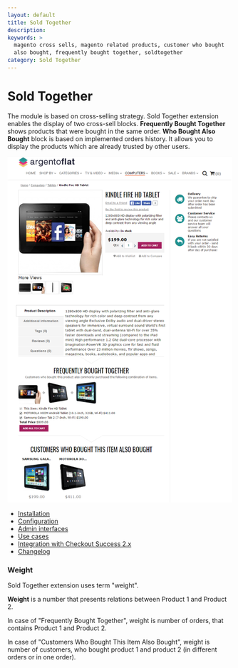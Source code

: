 ```yaml
---
layout: default
title: Sold Together
description:
keywords: >
  magento cross sells, magento related products, customer who bought
  also bought, frequently bought together, soldtogether
category: Sold Together
---
```


# Sold Together

The module is based on cross-selling strategy. Sold Together extension enables the display of two cross-sell blocks. **Frequently Bought Together** shows products that were bought in the same order. **Who Bought Also Bought** block is based on implemented orders history. It allows you to display the products which are already trusted by other users. 

![General settings](/images/m1/extensions/soldtogether/frontend.png)

 -  [Installation](installation/)
 -  [Configuration](configuration/)
 -  [Admin interfaces](admin-interfaces/)
 -  [Use cases](use-cases/)
 -  [Integration with Checkout Success 2.x](integration/)
 -  [Changelog](changelog/)

### Weight

Sold Together extension uses term "weight".

**Weight** is a number that presents relations between Product 1 and Product 2.

In case of "Frequently Bought Together", weight is number of orders, that contains Product 1 and Product 2.

In case of "Customers Who Bought This Item Also Bought", weight is number of customers, who bought product 1 and product 2 (in different orders or in one order).
